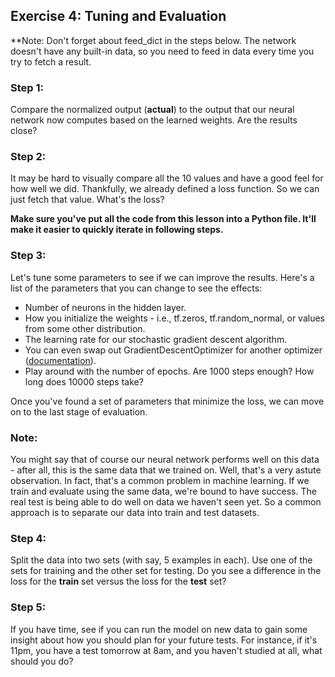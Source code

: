 ## Exercise 4: Tuning and Evaluation

**Note: Don't forget about feed_dict in the steps below. The network doesn't have any built-in data, so you need to feed in data every time you try to fetch a result.

### Step 1:
Compare the normalized output (**actual**) to the output that our neural network now computes based on the learned weights. Are the results close?

### Step 2:
It may be hard to visually compare all the 10 values and have a good feel for how well we did. Thankfully, we already defined a loss function. So we can just fetch that value. What's the loss?

**Make sure you've put all the code from this lesson into a Python file. It'll make it easier to quickly iterate in following steps.**

### Step 3:
Let's tune some parameters to see if we can improve the results. Here's a list of the parameters that you can change to see the effects:
* Number of neurons in the hidden layer.
* How you initialize the weights - i.e., tf.zeros, tf.random_normal, or values from some other distribution.
* The learning rate for our stochastic gradient descent algorithm.
* You can even swap out GradientDescentOptimizer for another optimizer ([documentation](https://www.tensorflow.org/api_guides/python/train)).
* Play around with the number of epochs. Are 1000 steps enough? How long does 10000 steps take?

Once you've found a set of parameters that minimize the loss, we can move on to the last stage of evaluation.

### Note:
You might say that of course our neural network performs well on this data - after all, this is the same data that we trained on. Well, that's a very astute observation. In fact, that's a common problem in machine learning. If we train and evaluate using the same data, we're bound to have success. The real test is being able to do well on data we haven't seen yet. So a common approach is to separate our data into train and test datasets.

### Step 4:
Split the data into two sets (with say, 5 examples in each). Use one of the sets for training and the other set for testing. Do you see a difference in the loss for the **train** set versus the loss for the **test** set?

### Step 5:
If you have time, see if you can run the model on new data to gain some insight about how you should plan for your future tests. For instance, if it's 11pm, you have a test tomorrow at 8am, and you haven't studied at all, what should you do?